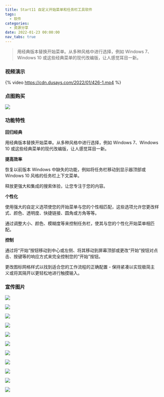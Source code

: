 ```yaml
---
title: Start11 自定义开始菜单和任务栏工具软件
tags:
  - 软件
categories:
  - 资源分享
date: 2022-01-23 00:00:00
nav_tabs: true
---
```


> 用经典版本替换开始菜单。从多种风格中进行选择，例如 Windows 7、Windows 10 或这些经典菜单的现代改编版，让人感觉耳目一新。

<!-- more -->

### 视频演示

{% video https://cdn.dusays.com/2022/01/426-1.mp4 %}

### 点图购买

[![](https://cdn.dusays.com/2022/01/426-1.png)](https://r-g.io/jakCSG)

### 功能特性

**回归经典**

用经典版本替换开始菜单。从多种风格中进行选择，例如 Windows 7、Windows 10 或这些经典菜单的现代改编版，让人感觉耳目一新。

**提高效率**

恢复以前版本 Windows 中缺失的功能，例如将任务栏移动到显示器顶部或 Windows 10 风格的任务栏上下文菜单。

释放更强大和集成的搜索体验，让您专注于您的内容。

**个性化**

使用强大的自定义选项使您的开始菜单与您的个性相匹配，这些选项允许您更改样式、颜色、透明度、快捷链接、圆角或方角等等。

通过调整大小、颜色、模糊度等来控制任务栏，使其与您的个性化开始菜单相匹配。

**控制**

通过将“开始”按钮移动到中心或左侧、将其移动到屏幕顶部或更改“开始”按钮对点击、按键等的响应方式来完全控制您的“开始”按钮。

更改图标网格样式以找到适合您的工作流程的正确配置 - 保持紧凑以实现极简主义或将其隔开以更轻松地进行触摸输入。

### 宣传图片

![](https://cdn.dusays.com/2022/01/426-2.png)

![](https://cdn.dusays.com/2022/01/426-3.png)

![](https://cdn.dusays.com/2022/01/426-4.png)

![](https://cdn.dusays.com/2022/01/426-5.png)

![](https://cdn.dusays.com/2022/01/426-6.png)

![](https://cdn.dusays.com/2022/01/426-7.png)

![](https://cdn.dusays.com/2022/01/426-8.png)

![](https://cdn.dusays.com/2022/01/426-9.png)

![](https://cdn.dusays.com/2022/01/426-10.png)

![](https://cdn.dusays.com/2022/01/426-11.png)

![](https://cdn.dusays.com/2022/01/426-12.png)
